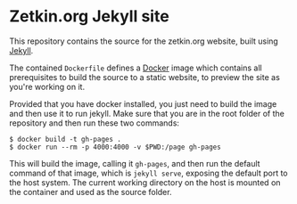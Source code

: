 # Zetkin.org Jekyll site
This repository contains the source for the zetkin.org website, 
built using [Jekyll](http://jekyllrb.com).

The contained `Dockerfile` defines a [Docker](http://docker.com) image
which contains all prerequisites to build the source to a static
website, to preview the site as you're working on it. 

Provided that you have docker installed, you just need to build the
image and then use it to run jekyll. Make sure that you are in the
root folder of the repository and then run these two commands:

```
$ docker build -t gh-pages .
$ docker run --rm -p 4000:4000 -v $PWD:/page gh-pages
```

This will build the image, calling it `gh-pages`, and then run the 
default command of that image, which is `jekyll serve`, exposing the
default port to the host system. The current working directory on the
host is mounted on the container and used as the source folder.
